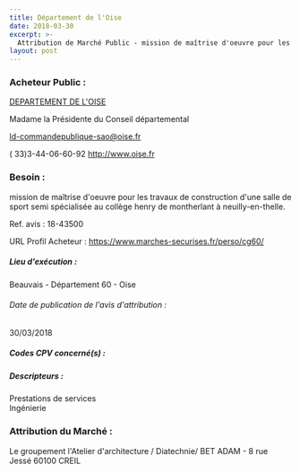 ```yaml
---
title: Département de l'Oise
date: 2018-03-30
excerpt: >-
  Attribution de Marché Public - mission de maîtrise d'oeuvre pour les travaux de construction d'une salle de sport semi spécialisée au collège henry de montherlant à neuilly-en-thelle.
layout: post
---
```


### Acheteur Public : 
<a href="/acheteur-137/siren-226000016"> DEPARTEMENT DE L'OISE</a><br/>

Madame la Présidente du Conseil départemental

ld-commandepublique-sao@oise.fr

( 33)3-44-06-60-92
http://www.oise.fr
### Besoin :

mission de maîtrise d'oeuvre pour les travaux de construction d'une salle de sport semi spécialisée au collège henry de montherlant à neuilly-en-thelle.

Ref. avis : 18-43500

URL Profil Acheteur : https://www.marches-securises.fr/perso/cg60/

##### Lieu d'exécution :

Beauvais - Département 60 - Oise

###### Date de publication de l'avis d'attribution : 
30/03/2018

##### Codes CPV concerné(s) :

##### Descripteurs :
Prestations de services <br/>
Ingénierie <br/>

### Attribution du Marché :
Le groupement l'Atelier d'architecture / Diatechnie/ BET ADAM - 8 rue Jessé 60100 CREIL <br/>
